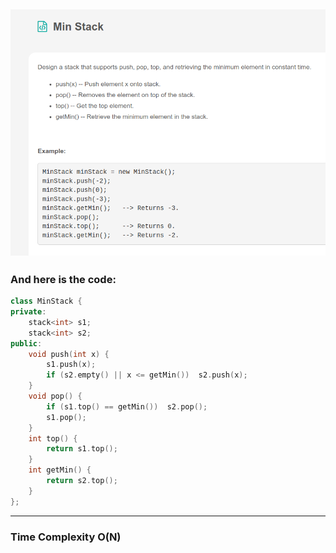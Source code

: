 ![](/images/Leetcode_Day10.png)
---
### And here is the code:

```c++
class MinStack {
private:
    stack<int> s1;
    stack<int> s2;
public:
    void push(int x) {
	    s1.push(x);
	    if (s2.empty() || x <= getMin())  s2.push(x);
    }
    void pop() {
	    if (s1.top() == getMin())  s2.pop();
	    s1.pop();
    }
    int top() {
	    return s1.top();
    }
    int getMin() {
	    return s2.top();
    }
};
```
---
### Time Complexity O(N)
